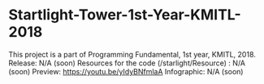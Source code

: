 # Startlight-Tower-1st-Year-KMITL-2018
This project is a part of Programming Fundamental, 1st year, KMITL, 2018.
Release: N/A (soon)
Resources for the code (/starlight/Resource) : N/A (soon)
Preview: https://youtu.be/yIdyBNfmlaA
Infographic: N/A (soon)
